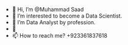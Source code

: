 - 👋 Hi, I’m @Muhammad Saad
- 👀 I’m interested to become a Data Scientist.
- 🌱 I’m Data Analyst by profession.
- 💞
- 📫 How to reach me? +923361837618

<!---
muhammadsaad44/muhammadsaad44 is a ✨ special ✨ repository because its `README.md` (this file) appears on your GitHub profile.
You can click the Preview link to take a look at your changes.
--->
